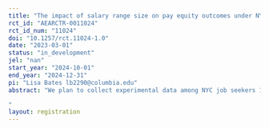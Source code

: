 ```yaml
---
title: "The impact of salary range size on pay equity outcomes under NYC pay transparency law 2022/59"
rct_id: "AEARCTR-0011024"
rct_id_num: "11024"
doi: "10.1257/rct.11024-1.0"
date: "2023-03-01"
status: "in_development"
jel: "nan"
start_year: "2024-10-01"
end_year: "2024-12-31"
pi: "Lisa Bates lb2290@columbia.edu"
abstract: "We plan to collect experimental data among NYC job seekers 12 months after enactment of Local Law 2022/59 to assess the impact of manipulated pay range sizes in hypothetical job advertisements on pay expectations and intended asks. We seek to determine if there is a differential impact of pay range size by gender, racial/ethnic group membership, and income level/type. 
"
layout: registration
---
```


